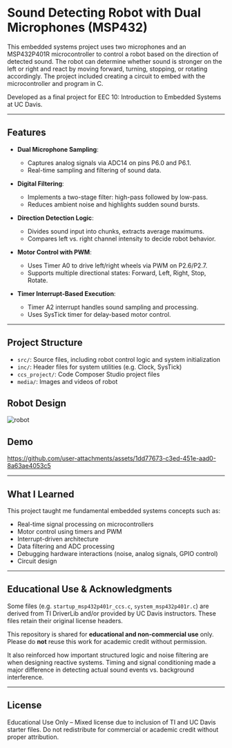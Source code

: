 # Sound Detecting Robot with Dual Microphones (MSP432)

This embedded systems project uses two microphones and an MSP432P401R microcontroller to control a robot based on the direction of detected sound. The robot can determine whether sound is stronger on the left or right and react by moving forward, turning, stopping, or rotating accordingly. The project included creating a circuit to embed with the microcontroller and program in C.

Developed as a final project for EEC 10: Introduction to Embedded Systems at UC Davis.

---

## Features

- **Dual Microphone Sampling**:
  - Captures analog signals via ADC14 on pins P6.0 and P6.1.
  - Real-time sampling and filtering of sound data.

- **Digital Filtering**:
  - Implements a two-stage filter: high-pass followed by low-pass.
  - Reduces ambient noise and highlights sudden sound bursts.

- **Direction Detection Logic**:
  - Divides sound input into chunks, extracts average maximums.
  - Compares left vs. right channel intensity to decide robot behavior.

- **Motor Control with PWM**:
  - Uses Timer A0 to drive left/right wheels via PWM on P2.6/P2.7.
  - Supports multiple directional states: Forward, Left, Right, Stop, Rotate.

- **Timer Interrupt-Based Execution**:
  - Timer A2 interrupt handles sound sampling and processing.
  - Uses SysTick timer for delay-based motor control.

---

## Project Structure
- `src/`: Source files, including robot control logic and system initialization
- `inc/`: Header files for system utilities (e.g. Clock, SysTick)
- `ccs_project/`: Code Composer Studio project files
- `media/`: Images and videos of robot

## Robot Design
![robot](https://github.com/user-attachments/assets/9a436956-8c9e-46dd-bac9-63e8cac98ffe)


## Demo


https://github.com/user-attachments/assets/1dd77673-c3ed-451e-aad0-8a63ae4053c5



---

## What I Learned

This project taught me fundamental embedded systems concepts such as:
- Real-time signal processing on microcontrollers
- Motor control using timers and PWM
- Interrupt-driven architecture
- Data filtering and ADC processing
- Debugging hardware interactions (noise, analog signals, GPIO control)
- Circuit design

---

## Educational Use & Acknowledgments

Some files (e.g. `startup_msp432p401r_ccs.c`, `system_msp432p401r.c`) are derived from TI DriverLib and/or provided by UC Davis instructors. These files retain their original license headers.

This repository is shared for **educational and non-commercial use** only.  
Please do **not** reuse this work for academic credit without permission.

It also reinforced how important structured logic and noise filtering are when designing reactive systems. Timing and signal conditioning made a major difference in detecting actual sound events vs. background interference.

---

## License

Educational Use Only – Mixed license due to inclusion of TI and UC Davis starter files. Do not redistribute for commercial or academic credit without proper attribution.
